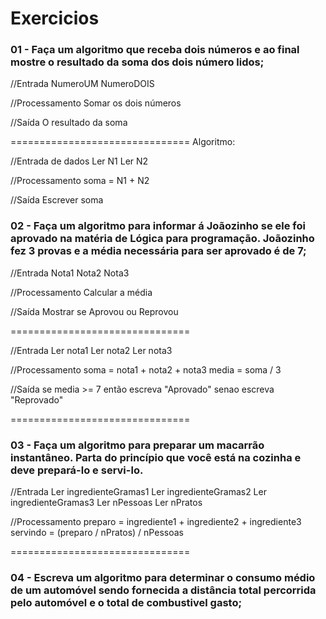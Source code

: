# Exercicios

### 01 - Faça um algoritmo que receba dois números e ao final mostre o resultado da soma dos dois número lidos;

//Entrada
  NumeroUM
  NumeroDOIS

//Processamento
  Somar os dois números

//Saída
  O resultado da soma

===============================
Algoritmo:

//Entrada de dados
Ler N1
Ler N2

//Processamento
soma = N1 + N2

//Saída
Escrever soma

### 02 - Faça um algoritmo para informar á Joãozinho se ele foi aprovado na matéria de Lógica para programação. Joãozinho fez 3 provas e a média necessária para ser aprovado é de 7;

//Entrada
  Nota1
  Nota2
  Nota3

//Processamento
  Calcular a média
  
//Saída
  Mostrar se Aprovou ou Reprovou

===============================

//Entrada
  Ler nota1
  Ler nota2
  Ler nota3

//Processamento
  soma = nota1 + nota2 + nota3
  media = soma / 3

//Saída
  se media >= 7 então 
    escreva "Aprovado"
  senao 
    escreva "Reprovado"

===============================

### 03 - Faça um algoritmo para preparar um macarrão instantâneo. Parta do princípio que você está na cozinha e deve prepará-lo e servi-lo.

//Entrada
  Ler ingredienteGramas1
  Ler ingredienteGramas2
  Ler ingredienteGramas3
  Ler nPessoas
  Ler nPratos

//Processamento
  preparo = ingrediente1 + ingrediente2 + ingrediente3 
  servindo = (preparo / nPratos) / nPessoas


===============================

### 04 - Escreva um algoritmo para determinar o consumo médio de um automóvel sendo fornecida a distância total percorrida pelo automóvel e o total de combustivel gasto;